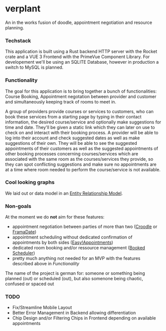# verplant
An in the works fusion of doodle, appointment negotiation and resource planning.

### Techstack
This application is built using a Rust backend HTTP server with the Rocket crate and a VUE 3 Frontend with the PrimeVue Component Library.
For developement we'll be using an SQLITE Database, however in production a switch to MySQL is planned.

### Functionality
The goal for this application is to bring together a bunch of functionalities: 
Course Booking, Appointment negotation between provider and customer and simultaneously keeping track of rooms to meet in.

A group of providers provide courses or services to customers, who can book these
services from a starting page by typing in their contact information, the desired course/service and optionally make suggestions for time and date.
They'll be given a static link which they can later on use to check on and interact with their booking process. A provider will be able to log into
their account and check suggested dates as well as make suggestions of their own. They will be able to see the suggested appointments of their customers
as well as the suggested appointments of other booking processes concerning courses/services which are associated with the same room as the courses/services
they provide, so they can spot conflicting suggestions and make sure no appointments are at a time where room needed to perform the course/service is not available.

### Cool looking graphs
We laid out or data model in an [Entity Relationship Model](./erm.png).

### Non-goals
At the moment we do **not** aim for these features:
* appointment negotiation between parties of more than two ([Croodle](https://github.com/jelhan/croodle) or [FramaDate](https://framagit.org/framasoft/framadate/framadate))
* appointment scheduling without dedicated confirmation of appointments by both sides ([Easy!Appointments](https://easyappointments.org/))
* dedicated room booking and/or ressource management ([Booked Scheduler](https://github.com/effgarces/BookedScheduler))
* pretty much anything not needed for an MVP with the features described above in *Functionality*

The name of the project is german for: someone or something being planned (out) or scheduled (out), but also somenone being chaotic, confused or spaced out

### TODO
* Fix/Streamline Mobile Layout 
* Better Error Management in Backend allowing differentiation
* Chip Design and/or Filtering Chips in Frontend depending on available appointments